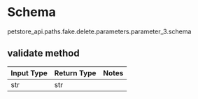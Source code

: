 # Schema
petstore_api.paths.fake.delete.parameters.parameter_3.schema

## validate method
Input Type | Return Type | Notes
------------ | ------------- | -------------
str | str |
